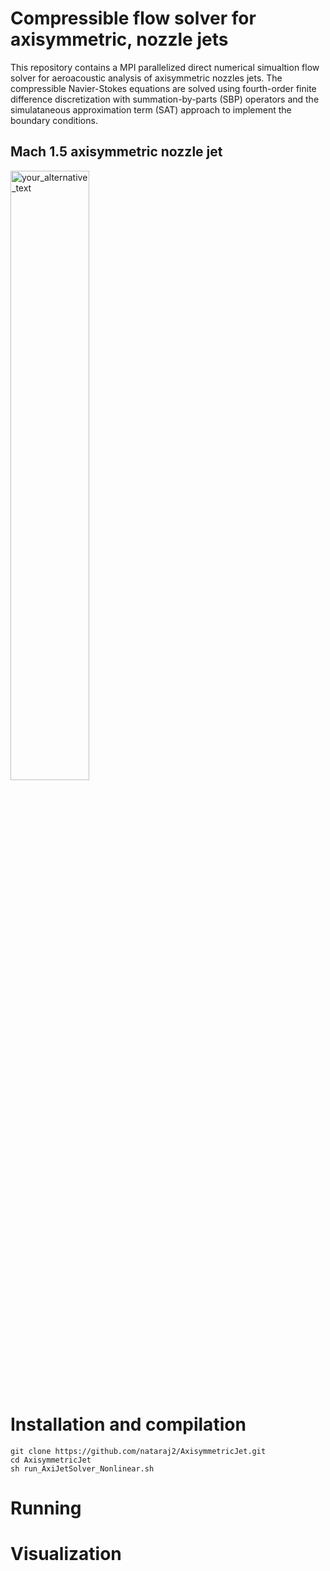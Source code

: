 # Compressible flow solver for axisymmetric, nozzle jets
This repository contains a MPI parallelized direct numerical simualtion flow solver for 
aeroacoustic analysis of axisymmetric nozzles jets. The compressible Navier-Stokes 
equations are solved using fourth-order finite difference discretization with summation-by-parts (SBP) 
operators and the simulataneous approximation term (SAT) approach to implement the boundary conditions.

## Mach 1.5 axisymmetric nozzle jet
<img src="Images/TimeAvgNoControl_Final.gif?raw=true&v=100" alt="your_alternative_text" width="50%" height="50%" loop="true" autoplay="true">

# Installation and compilation 
```
git clone https://github.com/nataraj2/AxisymmetricJet.git
cd AxisymmetricJet
sh run_AxiJetSolver_Nonlinear.sh 
```

# Running

# Visualization



